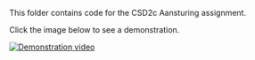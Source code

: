 This folder contains code for the CSD2c Aansturing assignment.

Click the image below to see a demonstration.


[![Demonstration video](https://img.youtube.com/vi/CSHjioICTVQ/0.jpg)](https://www.youtube.com/watch?v=CSHjioICTVQ)